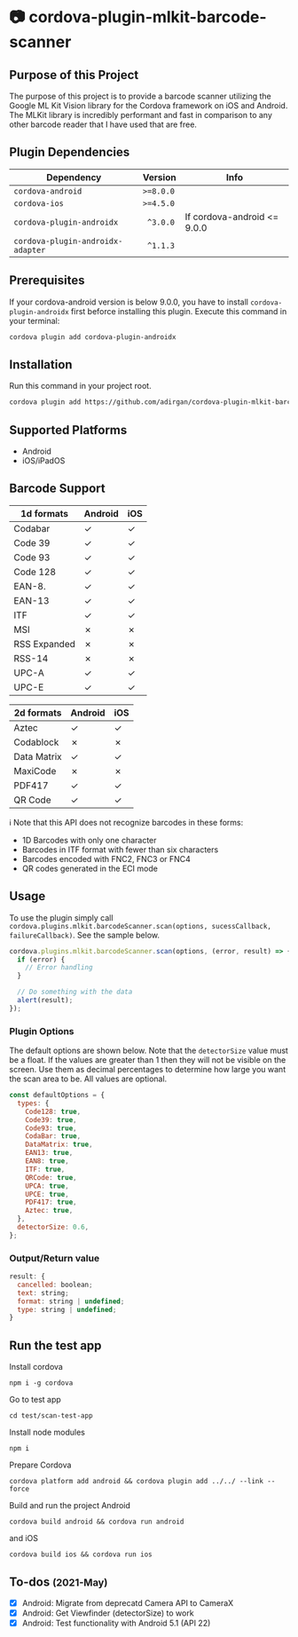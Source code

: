 # :camera: cordova-plugin-mlkit-barcode-scanner

## Purpose of this Project

The purpose of this project is to provide a barcode scanner utilizing the Google ML Kit Vision library for the Cordova framework on iOS and Android. The MLKit library is incredibly performant and fast in comparison to any other barcode reader that I have used that are free.

## Plugin Dependencies

| Dependency                        | Version   | Info                        |
| --------------------------------- | --------- | --------------------------- |
| `cordova-android`                 | `>=8.0.0` |
| `cordova-ios`                     | `>=4.5.0` |
| `cordova-plugin-androidx`         | ` ^3.0.0` | If cordova-android <= 9.0.0 |
| `cordova-plugin-androidx-adapter` | ` ^1.1.3` |

## Prerequisites

If your cordova-android version is below 9.0.0, you have to install `cordova-plugin-androidx` first beforce installing this plugin. Execute this command in your terminal:

```bash
cordova plugin add cordova-plugin-androidx
```

## Installation

Run this command in your project root.

```bash
cordova plugin add https://github.com/adirgan/cordova-plugin-mlkit-barcode-scanner.git
```

## Supported Platforms

- Android
- iOS/iPadOS

## Barcode Support

| 1d formats   | Android | iOS |
| ------------ | ------- | --- |
| Codabar      | ✓       | ✓   |
| Code 39      | ✓       | ✓   |
| Code 93      | ✓       | ✓   |
| Code 128     | ✓       | ✓   |
| EAN-8.       | ✓       | ✓   |
| EAN-13       | ✓       | ✓   |
| ITF          | ✓       | ✓   |
| MSI          | ✗       | ✗   |
| RSS Expanded | ✗       | ✗   |
| RSS-14       | ✗       | ✗   |
| UPC-A        | ✓       | ✓   |
| UPC-E        | ✓       | ✓   |

| 2d formats  | Android | iOS |
| ----------- | ------- | --- |
| Aztec       | ✓       | ✓   |
| Codablock   | ✗       | ✗   |
| Data Matrix | ✓       | ✓   |
| MaxiCode    | ✗       | ✗   |
| PDF417      | ✓       | ✓   |
| QR Code     | ✓       | ✓   |

:information_source: Note that this API does not recognize barcodes in these forms:

- 1D Barcodes with only one character
- Barcodes in ITF format with fewer than six characters
- Barcodes encoded with FNC2, FNC3 or FNC4
- QR codes generated in the ECI mode

## Usage

To use the plugin simply call `cordova.plugins.mlkit.barcodeScanner.scan(options, sucessCallback, failureCallback)`. See the sample below.

```javascript
cordova.plugins.mlkit.barcodeScanner.scan(options, (error, result) => {
  if (error) {
    // Error handling
  }

  // Do something with the data
  alert(result);
});
```

### Plugin Options

The default options are shown below. Note that the `detectorSize` value must be a float. If the values are greater than 1 then they will not be visible on the screen. Use them as decimal percentages to determine how large you want the scan area to be. All values are optional.

```javascript
const defaultOptions = {
  types: {
    Code128: true,
    Code39: true,
    Code93: true,
    CodaBar: true,
    DataMatrix: true,
    EAN13: true,
    EAN8: true,
    ITF: true,
    QRCode: true,
    UPCA: true,
    UPCE: true,
    PDF417: true,
    Aztec: true,
  },
  detectorSize: 0.6,
};
```

### Output/Return value

```javascript
result: {
  cancelled: boolean;
  text: string;
  format: string | undefined;
  type: string | undefined;
}
```

## Run the test app

Install cordova

```
npm i -g cordova
```

Go to test app

```
cd test/scan-test-app
```

Install node modules

```
npm i
```

Prepare Cordova

```
cordova platform add android && cordova plugin add ../../ --link --force
```

Build and run the project Android

```
cordova build android && cordova run android
```

and iOS

```
cordova build ios && cordova run ios
```

## To-dos <small>(2021-May)</small>

- [x] Android: Migrate from deprecatd Camera API to CameraX
- [x] Android: Get Viewfinder (detectorSize) to work
- [x] Android: Test functionality with Android 5.1 (API 22)
